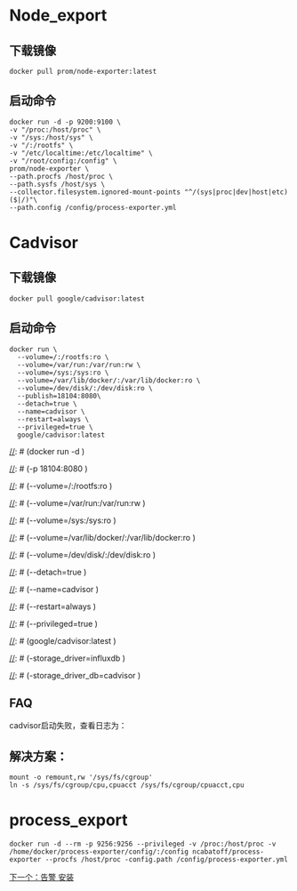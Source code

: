 # Node_export

## 下载镜像

~~~
docker pull prom/node-exporter:latest 
~~~

## 启动命令

~~~
docker run -d -p 9200:9100 \
-v "/proc:/host/proc" \
-v "/sys:/host/sys" \
-v "/:/rootfs" \
-v "/etc/localtime:/etc/localtime" \
-v "/root/config:/config" \
prom/node-exporter \
--path.procfs /host/proc \
--path.sysfs /host/sys \
--collector.filesystem.ignored-mount-points "^/(sys|proc|dev|host|etc)($|/)"\
--path.config /config/process-exporter.yml
~~~

# Cadvisor

## 下载镜像

~~~
docker pull google/cadvisor:latest
~~~

## 启动命令

~~~
docker run \
  --volume=/:/rootfs:ro \
  --volume=/var/run:/var/run:rw \
  --volume=/sys:/sys:ro \
  --volume=/var/lib/docker/:/var/lib/docker:ro \
  --volume=/dev/disk/:/dev/disk:ro \
  --publish=18104:8080\
  --detach=true \
  --name=cadvisor \
  --restart=always \
  --privileged=true \
  google/cadvisor:latest
  ~~~

[//]: # (docker run -d \)

[//]: # (-p 18104:8080 \)

[//]: # (--volume=/:/rootfs:ro \)

[//]: # (--volume=/var/run:/var/run:rw \)

[//]: # (--volume=/sys:/sys:ro \)

[//]: # (--volume=/var/lib/docker/:/var/lib/docker:ro \)

[//]: # (--volume=/dev/disk/:/dev/disk:ro \)

[//]: # (--detach=true \)

[//]: # (--name=cadvisor \)

[//]: # (--restart=always \)

[//]: # (--privileged=true \)

[//]: # (google/cadvisor:latest \)

[//]: # (-storage_driver=influxdb \)

[//]: # (-storage_driver_db=cadvisor \)

[//]: # (-storage_driver_host=192.168.1.158:8086 )

## FAQ

cadvisor启动失败，查看日志为：

## 解决方案：

~~~
mount -o remount,rw '/sys/fs/cgroup'
ln -s /sys/fs/cgroup/cpu,cpuacct /sys/fs/cgroup/cpuacct,cpu
~~~

# process_export

~~~
docker run -d --rm -p 9256:9256 --privileged -v /proc:/host/proc -v /home/docker/process-exporter/config/:/config ncabatoff/process-exporter --procfs /host/proc -config.path /config/process-exporter.yml
~~~

[下一个：告警  安装](https://github.com/deanls1/note/blob/main/prometheus/2.%E5%91%8A%E8%AD%A6.md)
